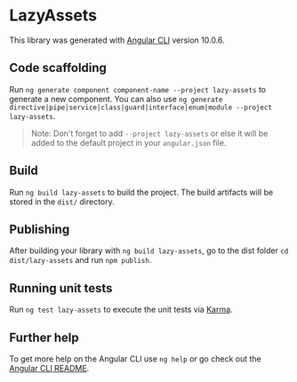 # LazyAssets

This library was generated with [Angular CLI](https://github.com/angular/angular-cli) version 10.0.6.

## Code scaffolding

Run `ng generate component component-name --project lazy-assets` to generate a new component. You can also use `ng generate directive|pipe|service|class|guard|interface|enum|module --project lazy-assets`.
> Note: Don't forget to add `--project lazy-assets` or else it will be added to the default project in your `angular.json` file. 

## Build

Run `ng build lazy-assets` to build the project. The build artifacts will be stored in the `dist/` directory.

## Publishing

After building your library with `ng build lazy-assets`, go to the dist folder `cd dist/lazy-assets` and run `npm publish`.

## Running unit tests

Run `ng test lazy-assets` to execute the unit tests via [Karma](https://karma-runner.github.io).

## Further help

To get more help on the Angular CLI use `ng help` or go check out the [Angular CLI README](https://github.com/angular/angular-cli/blob/master/README.md).
